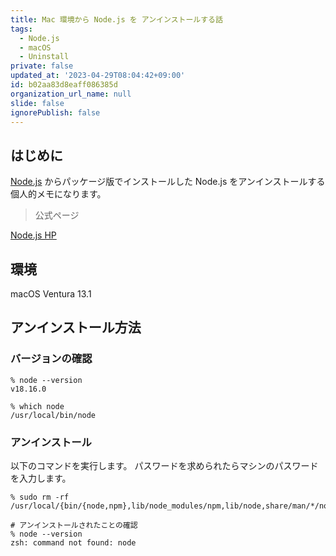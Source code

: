 ```yaml
---
title: Mac 環境から Node.js を アンインストールする話
tags:
  - Node.js
  - macOS
  - Uninstall
private: false
updated_at: '2023-04-29T08:04:42+09:00'
id: b02aa83d8eaff086385d
organization_url_name: null
slide: false
ignorePublish: false
---
```

## はじめに

[Node.js](https://nodejs.org/ja/download) からパッケージ版でインストールした Node.js をアンインストールする個人的メモになります。

> 公式ページ

[Node.js HP](https://nodejs.org/)

## 環境

macOS Ventura 13.1

## アンインストール方法

### バージョンの確認

```
% node --version
v18.16.0

% which node
/usr/local/bin/node
```

### アンインストール

以下のコマンドを実行します。
パスワードを求められたらマシンのパスワードを入力します。

```
% sudo rm -rf /usr/local/{bin/{node,npm},lib/node_modules/npm,lib/node,share/man/*/node.*}

# アンインストールされたことの確認
% node --version
zsh: command not found: node
```
